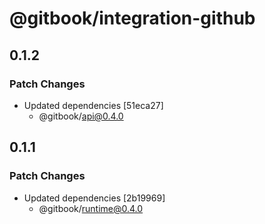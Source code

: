 # @gitbook/integration-github

## 0.1.2

### Patch Changes

-   Updated dependencies [51eca27]
    -   @gitbook/api@0.4.0

## 0.1.1

### Patch Changes

-   Updated dependencies [2b19969]
    -   @gitbook/runtime@0.4.0
